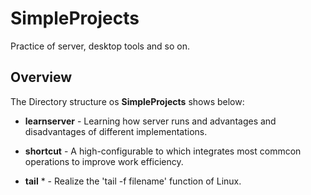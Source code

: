 # SimpleProjects
Practice of server, desktop tools and so on.

## Overview
The Directory structure os **SimpleProjects** shows below:

* **learnserver** - Learning how server runs and advantages and disadvantages of different implementations.

* **shortcut** - A high-configurable to which integrates most commcon operations to 
improve work efficiency.

* **tail** * - Realize the 'tail -f filename' function of Linux.